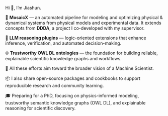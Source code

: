 Hi 👋, I’m Jiashun.

🧪 **MosaicX** — an automated pipeline for modeling and optimizing physical & dynamical systems from physical models and experimental data. It extends concepts from **DDDA**, a project I co-developed with my supervisor.

🧠 **LLM reasoning plugins** — logic-oriented extensions that enhance inference, verification, and automated decision-making.

🌐 **Trustworthy OWL DL ontologies** — the foundation for building reliable, explainable scientific knowledge graphs and workflows.

🎯 All these efforts aim toward the broader vision of a Machine Scientist.

📦 I also share open-source packages and cookbooks to support reproducible research and community learning.

🎓 Preparing for a PhD, focusing on physics-informed modeling, trustworthy semantic knowledge graphs (OWL DL), and explainable reasoning for scientific discovery.
